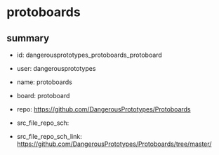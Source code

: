 # protoboards
 
## summary 
* id: dangerousprototypes_protoboards_protoboard
* user: dangerousprototypes
* name: protoboards
* board: protoboard
* repo: https://github.com/DangerousPrototypes/Protoboards



* src_file_repo_sch: 
* src_file_repo_sch_link: https://github.com/DangerousPrototypes/Protoboards/tree/master/






